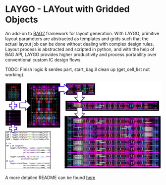 # LAYGO - LAYout with Gridded Objects 

An add-on to [BAG2](https://bwrcrepo.eecs.berkeley.edu/erichang/bag2) framework for layout generation.
With LAYGO, primitive layout parameters are abstracted as templates and grids such that the actual layout job can be done without dealing with complex design rules.
Layout process is abstracted and scripted in python, and with the help of BAG API, LAYGO provides higher productivity and process portability over conventional custom IC design flows.

TODO: Finish logic & serdes part, start_bag.il clean up (get_cell_list not working).

![laygo](images/laygo_concept.png)

A more detailed README can be found [here](../README.md)
